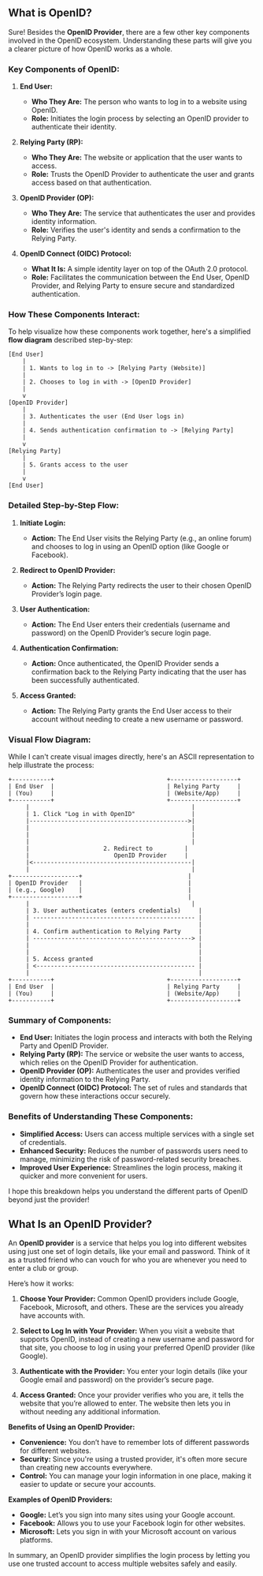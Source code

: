 

## What is OpenID?

Sure! Besides the **OpenID Provider**, there are a few other key components involved in the OpenID ecosystem. Understanding these parts will give you a clearer picture of how OpenID works as a whole.

### **Key Components of OpenID:**

1. **End User:**
   - **Who They Are:** The person who wants to log in to a website using OpenID.
   - **Role:** Initiates the login process by selecting an OpenID provider to authenticate their identity.

2. **Relying Party (RP):**
   - **Who They Are:** The website or application that the user wants to access.
   - **Role:** Trusts the OpenID Provider to authenticate the user and grants access based on that authentication.

3. **OpenID Provider (OP):**
   - **Who They Are:** The service that authenticates the user and provides identity information.
   - **Role:** Verifies the user's identity and sends a confirmation to the Relying Party.

4. **OpenID Connect (OIDC) Protocol:**
   - **What It Is:** A simple identity layer on top of the OAuth 2.0 protocol.
   - **Role:** Facilitates the communication between the End User, OpenID Provider, and Relying Party to ensure secure and standardized authentication.

### **How These Components Interact:**

To help visualize how these components work together, here's a simplified **flow diagram** described step-by-step:

```plaintext
[End User] 
    |
    | 1. Wants to log in to -> [Relying Party (Website)]
    |
    | 2. Chooses to log in with -> [OpenID Provider]
    |
    v
[OpenID Provider]
    |
    | 3. Authenticates the user (End User logs in)
    |
    | 4. Sends authentication confirmation to -> [Relying Party]
    |
    v
[Relying Party]
    |
    | 5. Grants access to the user
    |
    v
[End User]
```

### **Detailed Step-by-Step Flow:**

1. **Initiate Login:**
   - **Action:** The End User visits the Relying Party (e.g., an online forum) and chooses to log in using an OpenID option (like Google or Facebook).

2. **Redirect to OpenID Provider:**
   - **Action:** The Relying Party redirects the user to their chosen OpenID Provider’s login page.

3. **User Authentication:**
   - **Action:** The End User enters their credentials (username and password) on the OpenID Provider’s secure login page.

4. **Authentication Confirmation:**
   - **Action:** Once authenticated, the OpenID Provider sends a confirmation back to the Relying Party indicating that the user has been successfully authenticated.

5. **Access Granted:**
   - **Action:** The Relying Party grants the End User access to their account without needing to create a new username or password.

### **Visual Flow Diagram:**

While I can't create visual images directly, here's an ASCII representation to help illustrate the process:

```plaintext
+-----------+                                +-------------------+
| End User  |                                | Relying Party     |
| (You)     |                                | (Website/App)     |
+-----------+                                +-------------------+
     |                                              |
     | 1. Click "Log in with OpenID"                |
     |--------------------------------------------->|
     |                                              |
     |                                              |
     |                                              |
     |                     2. Redirect to         |
     |                        OpenID Provider     |
     |<---------------------------------------------|
     |                                              |
+-------------------+                              |
| OpenID Provider   |                              |
| (e.g., Google)    |                              |
+-------------------+                              |
     |                                              |
     | 3. User authenticates (enters credentials)     |
     | ---------------------------------------------- |
     |                                                |
     | 4. Confirm authentication to Relying Party     |
     | ---------------------------------------------> |
     |                                                |
     |                                                |
     | 5. Access granted                              |
     | <--------------------------------------------- |
     |                                                |
+-----------+                                +-------------------+
| End User  |                                | Relying Party     |
| (You)     |                                | (Website/App)     |
+-----------+                                +-------------------+
```

### **Summary of Components:**

- **End User:** Initiates the login process and interacts with both the Relying Party and OpenID Provider.
- **Relying Party (RP):** The service or website the user wants to access, which relies on the OpenID Provider for authentication.
- **OpenID Provider (OP):** Authenticates the user and provides verified identity information to the Relying Party.
- **OpenID Connect (OIDC) Protocol:** The set of rules and standards that govern how these interactions occur securely.

### **Benefits of Understanding These Components:**

- **Simplified Access:** Users can access multiple services with a single set of credentials.
- **Enhanced Security:** Reduces the number of passwords users need to manage, minimizing the risk of password-related security breaches.
- **Improved User Experience:** Streamlines the login process, making it quicker and more convenient for users.

I hope this breakdown helps you understand the different parts of OpenID beyond just the provider!

## What Is an OpenID Provider?
An **OpenID provider** is a service that helps you log into different websites using just one set of login details, like your email and password. Think of it as a trusted friend who can vouch for who you are whenever you need to enter a club or group.

Here’s how it works:

1. **Choose Your Provider:** Common OpenID providers include Google, Facebook, Microsoft, and others. These are the services you already have accounts with.
   
2. **Select to Log In with Your Provider:** When you visit a website that supports OpenID, instead of creating a new username and password for that site, you choose to log in using your preferred OpenID provider (like Google).

3. **Authenticate with the Provider:** You enter your login details (like your Google email and password) on the provider’s secure page.

4. **Access Granted:** Once your provider verifies who you are, it tells the website that you’re allowed to enter. The website then lets you in without needing any additional information.

**Benefits of Using an OpenID Provider:**

- **Convenience:** You don’t have to remember lots of different passwords for different websites.
- **Security:** Since you're using a trusted provider, it's often more secure than creating new accounts everywhere.
- **Control:** You can manage your login information in one place, making it easier to update or secure your accounts.

**Examples of OpenID Providers:**

- **Google:** Let’s you sign into many sites using your Google account.
- **Facebook:** Allows you to use your Facebook login for other websites.
- **Microsoft:** Lets you sign in with your Microsoft account on various platforms.

In summary, an OpenID provider simplifies the login process by letting you use one trusted account to access multiple websites safely and easily.